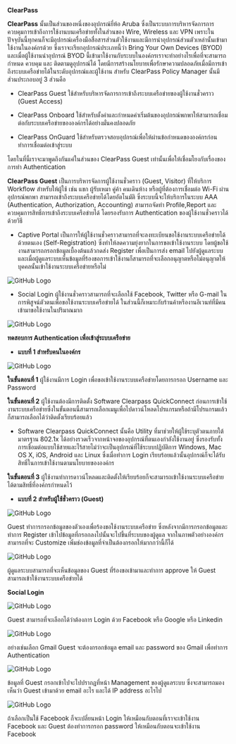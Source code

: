 **ClearPass**

**ClearPass** นั้นเป็นส่วนของหนึ่งของอุปกรณ์ยี่ห้อ Aruba ซึ่งเป็นระบบการบริหารจัดการการควบคุมการเข้าถึงการใช้งานบนเครือข่ายทั้งในส่วนของ Wire, Wireless และ VPN เพราะในปัจจุบันนี้ทุกคนก็จะมีอุปกรณ์เครื่องมือสื่อสารส่วนตัวใช้งานและมีการนำอุปกรณ์ส่วนตัวเหล่านั้นเข้ามาใช้งานในองค์กรด้วย ซึ่งเราจะเรียกอุปกรณ์ประเภทนี้ว่า Bring Your Own Devices (BYOD) และเมื่อผู้ใช้งานนำอุปกรณ์ BYOD นี้เข้ามาใช้งานกับระบบในองค์กรเราจะทำอย่างไรเพื่อที่จะสามารถกำหนด ควบคุม และ ติดตามดูอุปกรณ์ได้ โดยมีการสร้างนโยบายเพื่อรักษาความปลอดภัยเมื่อมีการเข้าถึงระบบเครือข่ายได้ในระดับอุปกรณ์และผู้ใช้งาน สำหรับ ClearPass Policy Manager นั้นมีส่วนประกอบอยู่ 3 ส่วนคือ

* ClearPass Guest ใช้สำหรับบริหารจัดการการเข้าถึงระบบเครือข่ายของผู้ใช้งานชั่วคราว (Guest Access)

* ClearPass Onboard ใช้สำหรับตั้งค่าและกำหนดค่าเริ่มต้นของอุปกรณ์พกพาให้สามารถเชื่อมต่อกับระบบเครือข่ายขององค์กรได้อย่างมั่นคงปลอดภัย

* ClearPass OnGuard ใช้สำหรับตรวจสอบอุปกรณ์เพื่อให้ผ่านข้อกำหนดขององค์กรก่อนทำการเชื่อมต่อเข้าสู่ระบบ

โดยในที่นี้เราจะมาพูดถึงกันแค่ในส่วนของ ClearPass Guest เท่านั้นเพื่อให้เชื่อมโยงกับเรื่องของการทำ Authentication

**ClearPass Guest** เป็นการบริหารจัดการผู้ใช้งานชั่วคราว (Guest, Visitor) ที่ให้บริการ Workflow สำหรับให้ผู้ใช้ เช่น แขก ผู้รับเหมา คู่ค้า คนเดินห้าง หรือผู้ที่ต้องการเชื่อมต่อ Wi-Fi ผ่านอุปกรณ์พกพา สามารถเข้าถึงระบบเครือข่ายได้โดยอัตโนมัติ ซึ่งระบบนี้จะให้บริการในระบบ AAA (Authentication, Authorization, Accounting) สามารถจัดทำ Profile,Report และ ควบคุมการสิทธิ์การเข้าถึงระบบเครือข่ายได้ โดยรองรับการ Authentication ของผู้ใช้งานชั่วคราวได้ด้วยวิธี

* Captive Portal เป็นการให้ผู้ใช้งานชั่วคราวสามารถที่จะลงทะเบียนขอใช้งานระบบเครือข่ายได้ด้วยตนเอง (Self-Registration) ซึ่งทำให้ลดความยุ่งยากในการขอเข้าใช้งานระบบ โดยผู้ขอใช้งานสามารถกรอกข้อมูลเบื้องต้นแล้วกดส่ง Register เพื่อเป็นการส่ง email ไปยังผู้ดูแลระบบ และเมื่อผู้ดูแลระบบเห็นข้อมูลที่ร้องขอการเข้าใช้งานก็สามารถที่จะเลือกอนุญาตหรือไม่อนุญาตให้บุคคลนั้นเข้าใช้งานระบบเครือข่ายหรือไม่

![GitHub Logo](pic/Regist.jpg)

* Social Login ผู้ใช้งานชั่วคราวสามารถที่จะเลือกใช้ Facebook, Twitter หรือ G-mail ในการพิสูจน์ตัวตนเพื่อขอใช้งานระบบเครือข่ายได้ ในส่วนนี้ก็เหมาะกับร้านค้าหรืองานอีเวนท์ที่มีคนเข้ามาขอใช้งานในปริมาณมาก

![GitHub Logo](pic/social.jpg)

**ทดสอบการ Authentication เพื่อเข้าสู่ระบบเครือข่าย**

* **แบบที่ 1 สำหรับคนในองค์กร**

![GitHub Logo](pic/BYOD.jpg)

**ในขั้นตอนที่ 1** ผู้ใช้งานมีการ Login เพื่อขอเข้าใช้งานระบบเครือข่ายโดยการกรอก Username และ Password

**ในขั้นตอนที่ 2** ผู้ใช้งานต้องมีการติดตั้ง Software Clearpass QuickConnect ก่อนการเข้าใช้งานระบบเครือข่ายซึ่งในขั้นตอนนี้สามารถเลือกเมนูเพื่อไปดาวน์โหลดโปรแกรมหรือถ้ามีโปรแกรมแล้วก็สามารถเลือกได้ว่าติดตั้งเรียบร้อยแล้ว

* Software Clearpass QuickConnect นั้นคือ Utility ที่มาช่วยให้ผู้ใช้ระบุตัวตนภายใต้มาตรฐาน 802.1x ได้อย่างรวดเร็วจากหน้าจอของอุปกรณ์ที่ตนเองกำลังใช้งานอยู่ ซึ่งรองรับทั้งการเชื่อมต่อแบบใช้สายและไร้สายไม่ว่าจะเป็นอุปกรณ์ที่ใช้ระบบปฏิบัติการ Windows, Mac OS X, iOS, Android และ Linux ซึ่งเมื่อทำการ Login เรียบร้อยแล้วนั้นอุปกรณ์ก็จะได้รับสิทธิ์ในการเข้าใช้งานตามนโยบายขององค์กร
           
 **ในขั้นตอนที่ 3** ผู้ใช้งานทำการดาวน์โหลดและติดตั้งให้เรียบร้อยก็จะสามารถเข้าใช้งานระบบเครือข่ายได้ตามสิทธิ์ที่องค์กรกำหนดไว้      
 
 * **แบบที่ 2 สำหรับผู้ใช้ชั่วคราว (Guest)**
 
 ![GitHub Logo](pic/guest1.jpg)
 
 Guest ทำการกรอกข้อมูลของตัวเองเพื่อร้องขอใช้งานระบบเครือข่าย ซึ่งหลังจากมีการกรอกข้อมูลและทำการ Register เข้าไปข้อมูลที่กรอกลงไปนั้นจะไปขึ้นที่ระบบของผู้ดูแล
 จากในภาพตัวอย่างองค์กรสามารถที่จะ Customize เพิ่มช่องข้อมูลที่จำเป็นต้องกรอกให้มากกว่านี้ก็ได้
 
 ![GitHub Logo](pic/guest2.jpg)
 
 ผู้ดูแลระบบสามารถที่จะเห็นข้อมูลของ Guest ที่ร้องขอเข้ามาและทำการ approve ให้ Guest สามารถเข้าใช้งานระบบเครือข่ายได้
 
 **Social Login**
 
 ![GitHub Logo](pic/guest3.jpg)
 
 Guest สามารถที่จะเลือกได้ว่าต้องการ Login ด้วย Facebook หรือ Google หรือ Linkedin
 
 ![GitHub Logo](pic/gmail.jpg)
 
 อย่างเช่นเลือก Gmail Guest จะต้องกรอกข้อมูล email และ password ของ Gmail เพื่อทำการ Authentication 
 
 ![GitHub Logo](pic/gmail2.jpg)
 
 ข้อมูลที่ Guest กรอกเข้าไปจะไปปรากฏที่หน้า Management ของผู้ดูแลระบบ ซึ่งจะสามารถมองเห็นว่า Guest เข้ามาด้วย email อะไร และได้ IP address อะไรไป
 
 ![GitHub Logo](pic/face.jpg)
 
 ถ้าเลือกเป็นใช้ Facebook ก็จะเปลี่ยนหน้า Login ให้เหมือนกับตอนที่เราจะเข้าใช้งาน Facebook และ Guest ต้องทำการกรอก password ให้เหมือนกับตอนจะเข้าใช้งาน Facebook
 
 
 
